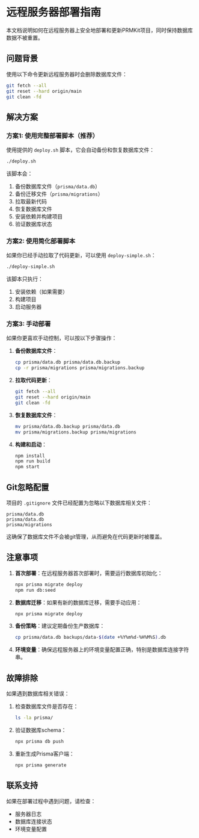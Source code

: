 # 远程服务器部署指南

本文档说明如何在远程服务器上安全地部署和更新PRMKit项目，同时保持数据库数据不被重置。

## 问题背景

使用以下命令更新远程服务器时会删除数据库文件：
```bash
git fetch --all
git reset --hard origin/main
git clean -fd
```

## 解决方案

### 方案1: 使用完整部署脚本（推荐）

使用提供的 `deploy.sh` 脚本，它会自动备份和恢复数据库文件：

```bash
./deploy.sh
```

该脚本会：
1. 备份数据库文件（`prisma/data.db`）
2. 备份迁移文件（`prisma/migrations`）
3. 拉取最新代码
4. 恢复数据库文件
5. 安装依赖并构建项目
6. 验证数据库状态

### 方案2: 使用简化部署脚本

如果你已经手动拉取了代码更新，可以使用 `deploy-simple.sh`：

```bash
./deploy-simple.sh
```

该脚本只执行：
1. 安装依赖（如果需要）
2. 构建项目
3. 启动服务器

### 方案3: 手动部署

如果你更喜欢手动控制，可以按以下步骤操作：

1. **备份数据库文件**：
   ```bash
   cp prisma/data.db prisma/data.db.backup
   cp -r prisma/migrations prisma/migrations.backup
   ```

2. **拉取代码更新**：
   ```bash
   git fetch --all
   git reset --hard origin/main
   git clean -fd
   ```

3. **恢复数据库文件**：
   ```bash
   mv prisma/data.db.backup prisma/data.db
   mv prisma/migrations.backup prisma/migrations
   ```

4. **构建和启动**：
   ```bash
   npm install
   npm run build
   npm start
   ```

## Git忽略配置

项目的 `.gitignore` 文件已经配置为忽略以下数据库相关文件：

```
prisma/data.db
prisma/data.db
prisma/migrations
```

这确保了数据库文件不会被git管理，从而避免在代码更新时被覆盖。

## 注意事项

1. **首次部署**：在远程服务器首次部署时，需要运行数据库初始化：
   ```bash
   npx prisma migrate deploy
   npm run db:seed
   ```

2. **数据库迁移**：如果有新的数据库迁移，需要手动应用：
   ```bash
   npx prisma migrate deploy
   ```

3. **备份策略**：建议定期备份生产数据库：
   ```bash
   cp prisma/data.db backups/data-$(date +%Y%m%d-%H%M%S).db
   ```

4. **环境变量**：确保远程服务器上的环境变量配置正确，特别是数据库连接字符串。

## 故障排除

如果遇到数据库相关错误：

1. 检查数据库文件是否存在：
   ```bash
   ls -la prisma/
   ```

2. 验证数据库schema：
   ```bash
   npx prisma db push
   ```

3. 重新生成Prisma客户端：
   ```bash
   npx prisma generate
   ```

## 联系支持

如果在部署过程中遇到问题，请检查：
- 服务器日志
- 数据库连接状态
- 环境变量配置